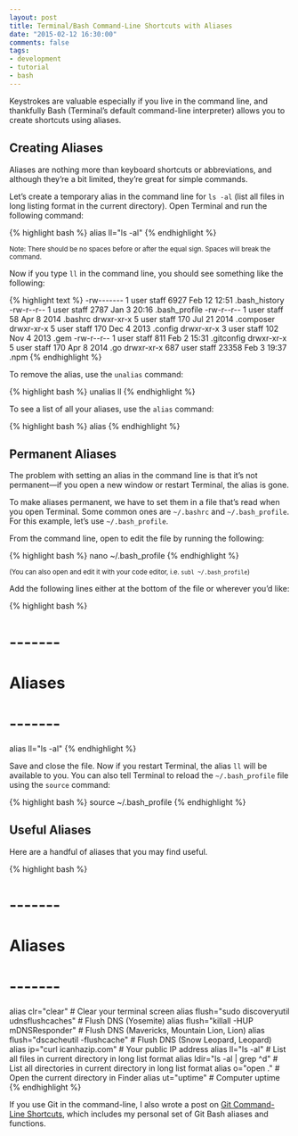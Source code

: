 ```yaml
---
layout: post
title: Terminal/Bash Command-Line Shortcuts with Aliases
date: "2015-02-12 16:30:00"
comments: false
tags:
- development
- tutorial
- bash
---
```


Keystrokes are valuable especially if you live in the command line, and thankfully Bash (Terminal’s default command-line interpreter) allows you to create shortcuts using aliases.

<!--more-->

## Creating Aliases

Aliases are nothing more than keyboard shortcuts or abbreviations, and although they’re a bit limited, they’re great for simple commands.

Let’s create a temporary alias in the command line for `ls -al` (list all files in long listing format in the current directory). Open Terminal and run the following command:

{% highlight bash %}
alias ll="ls -al"
{% endhighlight %}

<small>Note: There should be no spaces before or after the equal sign. Spaces will break the command.</small>

Now if you type `ll` in the command line, you should see something like the following:

{% highlight text %}
-rw-------    1 user  staff   6927 Feb 12 12:51 .bash_history
-rw-r--r--    1 user  staff   2787 Jan  3 20:16 .bash_profile
-rw-r--r--    1 user  staff     58 Apr  8  2014 .bashrc
drwxr-xr-x    5 user  staff    170 Jul 21  2014 .composer
drwxr-xr-x    5 user  staff    170 Dec  4  2013 .config
drwxr-xr-x    3 user  staff    102 Nov  4  2013 .gem
-rw-r--r--    1 user  staff    811 Feb  2 15:31 .gitconfig
drwxr-xr-x    5 user  staff    170 Apr  8  2014 .go
drwxr-xr-x  687 user  staff  23358 Feb  3 19:37 .npm
{% endhighlight %}

To remove the alias, use the `unalias` command:

{% highlight bash %}
unalias ll
{% endhighlight %}

To see a list of all your aliases, use the `alias` command:

{% highlight bash %}
alias
{% endhighlight %}

## Permanent Aliases

The problem with setting an alias in the command line is that it’s not permanent—if you open a new window or restart Terminal, the alias is gone.

To make aliases permanent, we have to set them in a file that’s read when you open Terminal. Some common ones are `~/.bashrc` and `~/.bash_profile`. For this example, let’s use `~/.bash_profile`.

From the command line, open to edit the file by running the following:

{% highlight bash %}
nano ~/.bash_profile
{% endhighlight %}

<small>(You can also open and edit it with your code editor, i.e. `subl ~/.bash_profile`)</small>

Add the following lines either at the bottom of the file or wherever you’d like:

{% highlight bash %}
# -------
# Aliases
# -------
alias ll="ls -al"
{% endhighlight %}

Save and close the file. Now if you restart Terminal, the alias `ll` will be available to you. You can also tell Terminal to reload the `~/.bash_profile` file using the `source` command:

{% highlight bash %}
source ~/.bash_profile
{% endhighlight %}

## Useful Aliases

Here are a handful of aliases that you may find useful.

{% highlight bash %}
# -------
# Aliases
# -------
alias clr="clear" # Clear your terminal screen
alias flush="sudo discoveryutil udnsflushcaches" # Flush DNS (Yosemite)
alias flush="killall -HUP mDNSResponder" # Flush DNS (Mavericks, Mountain Lion, Lion)
alias flush="dscacheutil -flushcache" # Flush DNS (Snow Leopard, Leopard)
alias ip="curl icanhazip.com" # Your public IP address
alias ll="ls -al" # List all files in current directory in long list format
alias ldir="ls -al | grep ^d" # List all directories in current directory in long list format
alias o="open ." # Open the current directory in Finder
alias ut="uptime" # Computer uptime
{% endhighlight %}

If you use Git in the command-line, I also wrote a post on <a href="/blog/git-command-line-shortcuts/" target="_blank">Git Command-Line Shortcuts</a>, which includes my personal set of Git Bash aliases and functions.